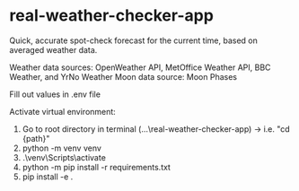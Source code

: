 # real-weather-checker-app
Quick, accurate spot-check forecast for the current time, based on averaged weather data. 

Weather data sources: OpenWeather API, MetOffice Weather API, BBC Weather, and YrNo Weather
Moon data source: Moon Phases

Fill out values in .env file

Activate virtual environment: 

1. Go to root directory in terminal (...\real-weather-checker-app) -> i.e. "cd {path}"
2. python -m venv venv
3. .\venv\Scripts\activate
4. python -m pip install -r requirements.txt
5. pip install -e .
